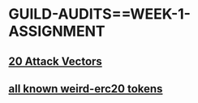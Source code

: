 # GUILD-AUDITS==WEEK-1-ASSIGNMENT
## [20 Attack Vectors](https://github.com/ojiubasi-motif/guild-audit-wk1/blob/master/documentation/20-ATTACK-VECTORS.md)

## [all known weird-erc20 tokens](https://github.com/ojiubasi-motif/guild-audit-wk1/blob/master/documentation/weird-erc20-tokens.md)

